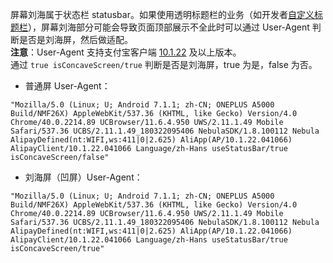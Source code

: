 屏幕刘海属于状态栏 statusbar。如果使用透明标题栏的业务（如开发者[自定义标题栏](https://opendocs.alipay.com/support/01rb0y)），屏幕刘海部分可能会导致页面顶部展示不全此时可以通过 User-Agent 判断是否是刘海屏，然后做适配。<br />
**注意**：User-Agent 支持支付宝客户端 [10.1.22](https://opendocs.alipay.com/mini/framework/lib) 及以上版本。<br />
通过 `true isConcaveScreen/true` 判断是否是刘海屏，true 为是，false 为否。

- 普通屏 User-Agent：<br />
```
"Mozilla/5.0 (Linux; U; Android 7.1.1; zh-CN; ONEPLUS A5000 Build/NMF26X) AppleWebKit/537.36 (KHTML, like Gecko) Version/4.0 Chrome/40.0.2214.89 UCBrowser/11.6.4.950 UWS/2.11.1.49 Mobile Safari/537.36 UCBS/2.11.1.49_180322095406 NebulaSDK/1.8.100112 Nebula AlipayDefined(nt:WIFI,ws:411|0|2.625) AliApp(AP/10.1.22.041066) AlipayClient/10.1.22.041066 Language/zh-Hans useStatusBar/true isConcaveScreen/false"
```

- 刘海屏（凹屏）User-Agent：<br />
```
"Mozilla/5.0 (Linux; U; Android 7.1.1; zh-CN; ONEPLUS A5000 Build/NMF26X) AppleWebKit/537.36 (KHTML, like Gecko) Version/4.0 Chrome/40.0.2214.89 UCBrowser/11.6.4.950 UWS/2.11.1.49 Mobile Safari/537.36 UCBS/2.11.1.49_180322095406 NebulaSDK/1.8.100112 Nebula AlipayDefined(nt:WIFI,ws:411|0|2.625) AliApp(AP/10.1.22.041066) AlipayClient/10.1.22.041066 Language/zh-Hans useStatusBar/true isConcaveScreen/true"
```
